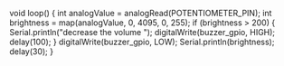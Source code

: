 void loop() {
    int analogValue = analogRead(POTENTIOMETER_PIN);
    int brightness = map(analogValue, 0, 4095, 0, 255);
    if (brightness > 200) {
        Serial.println("decrease the volume ");
        digitalWrite(buzzer_gpio, HIGH);
        delay(100);
        }
    digitalWrite(buzzer_gpio, LOW);
    Serial.println(brightness);
    delay(30);
}           
